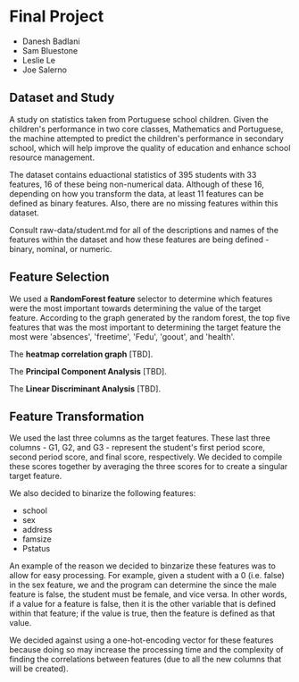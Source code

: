 # Final Project

* Danesh Badlani
* Sam Bluestone
* Leslie Le
* Joe Salerno

## Dataset and Study

A study on statistics taken from Portuguese school children. Given the children's performance in two core classes, Mathematics and Portuguese, the machine attempted to predict the children's performance in secondary school, which will help improve the quality of education and enhance school resource management.

The dataset contains eduactional statistics of 395 students with 33 features, 16 of these being non-numerical data. Although of these 16, depending on how you transform the data, at least 11 features can be defined as binary features. Also, there are no missing features within this dataset.

Consult raw-data/student.md for all of the descriptions and names of the features within the dataset and how these features are being defined - binary, nominal, or numeric. 

## Feature Selection

We used a **RandomForest feature** selector to determine which features were the most important towards determining the value of the target feature. According to the graph generated by the random forest, the top five features that was the most important to determining the target feature the most were 'absences', 'freetime', 'Fedu', 'goout', and 'health'.

The **heatmap correlation graph** [TBD].

The **Principal Component Analysis** [TBD].

The **Linear Discriminant Analysis** [TBD].

## Feature Transformation

We used the last three columns as the target features. These last three columns - G1, G2, and G3 - represent the student's first period score, second period score, and final score, respectively. We decided to compile these scores together by averaging the three scores for to create a singular target feature.

We also decided to binarize the following features:
* school
* sex
* address
* famsize
* Pstatus

An example of the reason we decided to binzarize these features was to allow for easy processing. For example, given a student with a 0 (i.e. false) in the sex feature, we and the program can determine the since the male feature is false, the student must be female, and vice versa. In other words, if a value for a feature is false, then it is the other variable that is defined within that feature; if the value is true, then the feature is defined as that value.

We decided against using a one-hot-encoding vector for these features because doing so may increase the processing time and the complexity of finding the correlations between features (due to all the new columns that will be created).
